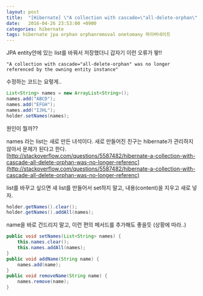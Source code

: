 ```yaml
---
layout: post
title:  "[Hibernate] \"A collection with cascade=\"all-delete-orphan\" was no longer referenced by the owning entity instance\""
date:   2016-04-26 23:53:00 +0900
categories: hibernate
tags: hibernate jpa orphan orphanremoval onetomany 하이버네이트
---
```


JPA entity안에 있는 list를 바꿔서 저장했더니 갑자기 이런 오류가 뙇!!

```
"A collection with cascade="all-delete-orphan" was no longer referenced by the owning entity instance"
```

수정하는 코드는 요렇게..

```java
List<String> names = new ArrayList<String>();
names.add("ABCD");
names.add("EFGH");
names.add("IJHL");
holder.setNames(names);
```

원인이 뭘까??

names 라는 list는 새로 만든 녀석이다. 새로 만들어진 친구는 hibernate가 관리하지 않아서 문제가 된다고 한다. [http://stackoverflow.com/questions/5587482/hibernate-a-collection-with-cascade-all-delete-orphan-was-no-longer-referenc](http://stackoverflow.com/questions/5587482/hibernate-a-collection-with-cascade-all-delete-orphan-was-no-longer-referenc)

list를 바꾸고 싶으면 새 list를 만들어서 set하지 말고, 내용(content)을 지우고 새로 넣자.

```java
holder.getNames().clear();
holder.getNames().addAll(names);
```

name을 바로 건드리지 말고, 이런 편의 메서드를 추가해도 좋을듯 (상황에 따라..)

```java
public void setNames(List<String> names) {
    this.names.clear();
    this.names.addAll(names);
}
public void addName(String name) {
    names.add(name);
}
public void removeName(String name) {
    names.remove(name);
}
```
